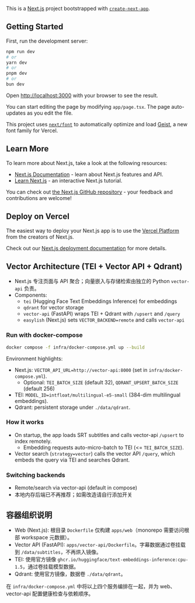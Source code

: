 This is a [Next.js](https://nextjs.org) project bootstrapped with [`create-next-app`](https://nextjs.org/docs/app/api-reference/cli/create-next-app).

## Getting Started

First, run the development server:

```bash
npm run dev
# or
yarn dev
# or
pnpm dev
# or
bun dev
```

Open [http://localhost:3000](http://localhost:3000) with your browser to see the result.

You can start editing the page by modifying `app/page.tsx`. The page auto-updates as you edit the file.

This project uses [`next/font`](https://nextjs.org/docs/app/building-your-application/optimizing/fonts) to automatically optimize and load [Geist](https://vercel.com/font), a new font family for Vercel.

## Learn More

To learn more about Next.js, take a look at the following resources:

- [Next.js Documentation](https://nextjs.org/docs) - learn about Next.js features and API.
- [Learn Next.js](https://nextjs.org/learn) - an interactive Next.js tutorial.

You can check out [the Next.js GitHub repository](https://github.com/vercel/next.js) - your feedback and contributions are welcome!

## Deploy on Vercel

The easiest way to deploy your Next.js app is to use the [Vercel Platform](https://vercel.com/new?utm_medium=default-template&filter=next.js&utm_source=create-next-app&utm_campaign=create-next-app-readme) from the creators of Next.js.

Check out our [Next.js deployment documentation](https://nextjs.org/docs/app/building-your-application/deploying) for more details.

## Vector Architecture (TEI + Vector API + Qdrant)

- Next.js 专注页面与 API 聚合；向量嵌入与存储检索由独立的 Python `vector-api` 负责。
- Components:
  - `tei` (Hugging Face Text Embeddings Inference) for embeddings
  - `qdrant` for vector storage
  - `vector-api` (FastAPI) wraps TEI + Qdrant with `/upsert` and `/query`
  - `easylish` (Next.js) sets `VECTOR_BACKEND=remote` and calls `vector-api`

### Run with docker-compose

```bash
docker compose -f infra/docker-compose.yml up --build
```

Environment highlights:
- Next.js: `VECTOR_API_URL=http://vector-api:8000` (set in `infra/docker-compose.yml`).
  - Optional: `TEI_BATCH_SIZE` (default 32), `QDRANT_UPSERT_BATCH_SIZE` (default 256)
- TEI: `MODEL_ID=intfloat/multilingual-e5-small` (384-dim multilingual embeddings).
- Qdrant: persistent storage under `./data/qdrant`.

### How it works
- On startup, the app loads SRT subtitles and calls vector-api `/upsert` to index remotely.
  - Embedding requests auto-micro-batch to TEI (<= `TEI_BATCH_SIZE`).
- Vector search (`strategy=vector`) calls the vector API `/query`, which embeds the query via TEI and searches Qdrant.

### Switching backends
- Remote/search via vector-api (default in compose)
- 本地内存后端已不再推荐；如需改造请自行添加开关

## 容器组织说明

- Web (Next.js): 根目录 `Dockerfile` 仅构建 `apps/web`（monorepo 需要访问根部 workspace 元数据）。
- Vector API (FastAPI): `apps/vector-api/Dockerfile`。字幕数据通过卷挂载到 `/data/subtitles`，不再烘入镜像。
- TEI: 使用官方镜像 `ghcr.io/huggingface/text-embeddings-inference:cpu-1.5`，通过卷挂载模型数据。
- Qdrant: 使用官方镜像，数据卷 `./data/qdrant`。

在 `infra/docker-compose.yml` 中将以上四个服务编排在一起，并为 web、vector-api 配置健康检查与依赖顺序。
